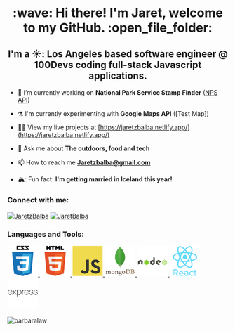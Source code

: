 <h1 align="center">:wave:  Hi there! I'm Jaret, welcome to my GitHub.  :open_file_folder:</h1>
<h2 align="center">I'm a ☀️: Los Angeles based software engineer @ 100Devs coding full-stack Javascript applications.</h3>



- :construction: I’m currently working on **National Park Service Stamp Finder** ([NPS API](https://github.com/Jaretzbalba/NPS-Passport-Stamp-Finder))

- :alembic: I'm currently experimenting with **Google Maps API** ([Test Map])

- :man_technologist: View my live projects at [https://jaretzbalba.netlify.app/](https://jaretzbalba.netlify.app/)

- 💬 Ask me about **The outdoors, food and tech**

- 📫 How to reach me **Jaretzbalba@gmail.com**

- 🏔️: Fun fact: **I'm getting married in Iceland this year!**

<h3 align="left">Connect with me:</h3>
<p align="left">
<a href="https://twitter.com/JaretBalba" target="blank"><img align="center" src="https://i.ibb.co/Nn7fSV4/icons8-twitter-64.png" alt="JaretzBalba" height="50" width="50" /></a>
<a href="https://www.linkedin.com/in/jaret-z-balba/" target="blank"><img align="center" src="https://i.ibb.co/LNBRLRM/icons8-linkedin-64.png" alt="JaretBalba" height="50" width="50" /></a>
</p>

<h3 align="left">Languages and Tools:</h3>
<p align="left"> <a href="https://developer.mozilla.org/en-US/docs/Web/CSS" target="_blank"> <img src="https://raw.githubusercontent.com/devicons/devicon/master/icons/css3/css3-original-wordmark.svg" alt="css3" width="70" height="70"/> </a> <a href="https://developer.mozilla.org/en-US/docs/Web/HTML" target="_blank"> <img src="https://raw.githubusercontent.com/devicons/devicon/master/icons/html5/html5-original-wordmark.svg" alt="html5" width="70" height="70"/> </a> <a href="https://developer.mozilla.org/en-US/docs/Web/JavaScript" target="_blank"> <img src="https://raw.githubusercontent.com/devicons/devicon/master/icons/javascript/javascript-original.svg" alt="javascript" width="70" height="70"/> </a> <a href="https://www.mongodb.com/" target="_blank"> <img src="https://raw.githubusercontent.com/devicons/devicon/master/icons/mongodb/mongodb-original-wordmark.svg" alt="mongodb" width="70" height="70"/> </a> <a href="https://nodejs.org" target="_blank"> <img src="https://raw.githubusercontent.com/devicons/devicon/master/icons/nodejs/nodejs-original-wordmark.svg" alt="nodejs" width="70" height="70"/> </a> <a href="https://reactjs.org/" target="_blank"> <img src="https://raw.githubusercontent.com/devicons/devicon/master/icons/react/react-original-wordmark.svg" alt="react" width="70" height="70"/> </a> <a href="https://expressjs.com" target="_blank"> <img src="https://raw.githubusercontent.com/devicons/devicon/master/icons/express/express-original-wordmark.svg" alt="express" width="70" height="70"/> </a> </p>

<!-- <p>&nbsp;<img align="center" src="https://github-readme-stats.vercel.app/api?username=Jaretzbalba&show_icons=true&theme=vue-dark&locale=en" alt="barbaralaw" /></p> -->


<p><img align="center" src="https://github-readme-streak-stats.herokuapp.com/?user=Jaretzbalba&theme=vue-dark" alt="barbaralaw" /></p>
<!---
Jaretzbalba/Jaretzbalba is a ✨ special ✨ repository because its `README.md` (this file) appears on your GitHub profile.
You can click the Preview link to take a look at your changes.
--->

